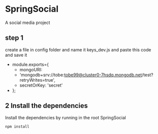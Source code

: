 # SpringSocial
A social media project
 
 ## step 1
 create a file in config folder and name it keys_dev.js and paste this code and save it
* module.exports={
  *  mongoURI:
   * 'mongodb+srv://tobe:tobe99@cluster0-7hsdq.mongodb.net/test?retryWrites=true',
   * secretOrKey: 'secret'
* };


## 2 Install the dependencies
Install the dependencies by running in the root  SpringSocial
```
npm install
```
